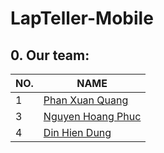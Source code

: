 # LapTeller-Mobile

## 0. Our team:
| NO. | NAME | 
| --- | --- | 
| 1 | [Phan Xuan Quang](https://github.com/phanxuanquang "Phan Xuân Quang") 
| 3 | [Nguyen Hoang Phuc](https://github.com/phucnh20521768 "Nguyễn Hoàng Phúc") 
| 4 | [Din Hien Dung](https://github.com/dung-ovl "Dín Hiền Dũng")
